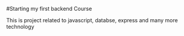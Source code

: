 #Starting my first backend Course

This is project related to javascript, databse, express and many more technology
